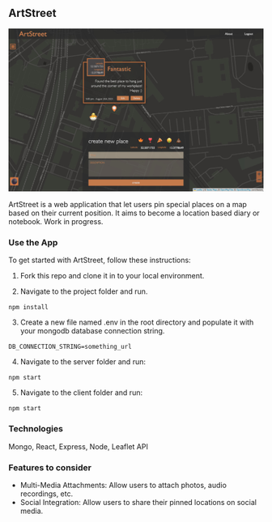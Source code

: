 ## ArtStreet

![artstreet screenshot](Screenshot.jpg "ArtStreet application screenshot")

ArtStreet is a web application that let users pin special places on a map based on their current position.
It aims to become a location based diary or notebook. Work in progress.

### Use the App

To get started with ArtStreet, follow these instructions:

1. Fork this repo and clone it in to your local environment.

2. Navigate to the project folder and run.

```
npm install
```

3. Create a new file named .env in the root directory and populate it with your mongodb database connection string. 
```
DB_CONNECTION_STRING=something_url
```

4. Navigate to the server folder and run:
```
npm start
```

5. Navigate to the client folder and run:
```
npm start
```

### Technologies

Mongo, React, Express, Node, Leaflet API

### Features to consider

- Multi-Media Attachments: Allow users to attach photos, audio recordings, etc.
- Social Integration: Allow users to share their pinned locations on social media.